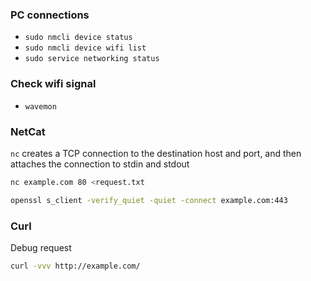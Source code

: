 ### PC connections
- `sudo nmcli device status`
- `sudo nmcli device wifi list`
- `sudo service networking status`

### Check wifi signal
- `wavemon`

### NetCat
`nc` creates a TCP connection to the destination host and port, and then attaches the connection to stdin and stdout

```bash
nc example.com 80 <request.txt

openssl s_client -verify_quiet -quiet -connect example.com:443
```

### Curl
Debug request
```bash
curl -vvv http://example.com/
```
